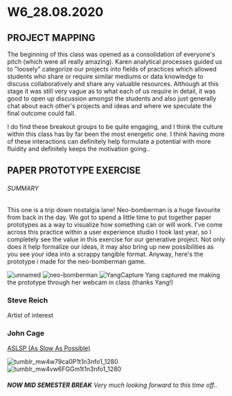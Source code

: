 # W6_28.08.2020

## PROJECT MAPPING

The beginning of this class was opened as a consolidation of everyone's pitch (which were all really amazing). Karen analytical processes guided us to "loosely" categorize our projects into fields of practices which allowed students who share or require similar mediums or data knowledge to discuss collaboratively and share any valuable resources. Although at this stage it was still very vague as to what each of us require in detail, it was good to open up discussion amongst the students and also just generally chat about each other's projects and ideas and where we speculate the final outcome could fall.

I do find these breakout groups to be quite engaging, and I think the culture within this class has by far been the most energetic one. I think having more of these interactions can definitely help formulate a potential with more fluidity and definitely keeps the motivation going..

## PAPER PROTOTYPE EXERCISE

###### SUMMARY

This one is a trip down nostalgia lane! Neo-bomberman is a huge favourite from back in the day. We got to spend a little time to put together paper prototypes as a way to visualize how something can or will work. I've come across this practice within a user experience studio I took last year, so I completely see the value in this exercise for our generative project. Not only does it help formalize our ideas, it may also bring up new possibilities as you see your idea into a scrappy tangible format. Anyway, here's the prototype i made for the neo-bomberman game.

![unnamed](https://user-images.githubusercontent.com/68724434/92194757-cbd9f300-eeae-11ea-81f0-f5e32973d205.gif)
![neo-bomberman](https://user-images.githubusercontent.com/68724434/92194564-540bc880-eeae-11ea-9e4d-763b05feb168.gif)
![YangCapture](https://user-images.githubusercontent.com/68723373/92695547-2f669380-f37b-11ea-9c75-ed7ed95e1bac.GIF)
Yang captured me making the prototype through her webcam in class (thanks Yang!)

### Steve Reich

Artist of interest

### John Cage

[ASLSP (As Slow As Possible)](https://www.youtube.com/watch?v=5VOCBRhhVr4)

![tumblr_mw4w79ca0P1t1n3nfo1_1280](https://user-images.githubusercontent.com/68724434/96672317-b31a9380-13af-11eb-8e6b-5d354af93b6a.png)
![tumblr_mw4vw6FGGm1t1n3nfo1_1280](https://user-images.githubusercontent.com/68724434/96673473-510f5d80-13b2-11eb-84e2-79f6f74e2c8f.png)


###### **NOW MID SEMESTER BREAK** Very much looking forward to this time off..
